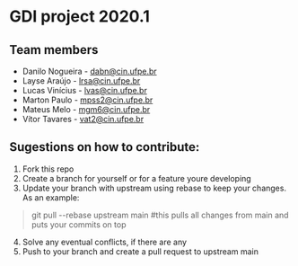 # GDI project 2020.1

## Team members 
* Danilo Nogueira - dabn@cin.ufpe.br
* Layse Araújo - lrsa@cin.ufpe.br
* Lucas Vinícius - lvas@cin.ufpe.br
* Marton Paulo - mpss2@cin.ufpe.br
* Mateus Melo - mgm6@cin.ufpe.br
* Vítor Tavares - vat2@cin.ufpe.br

## Sugestions on how to contribute:

1. Fork this repo
1. Create a branch for yourself or for a feature youre developing
1. Update your branch with upstream using rebase to keep your changes. As an example:
> git pull --rebase upstream main #this pulls all changes from main and puts your commits on top
4. Solve any eventual conflicts, if there are any
4. Push to your branch and create a pull request to upstream main
